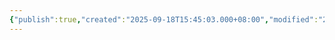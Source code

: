 ```yaml
---
{"publish":true,"created":"2025-09-18T15:45:03.000+08:00","modified":"2025-09-19T08:07:30.258+08:00","tags":["科幻"],"cssclasses":""}
---
```


